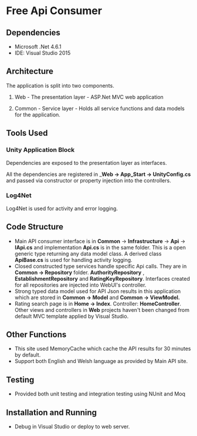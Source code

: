 # Free Api Consumer

## Dependencies

+ Microsoft .Net 4.6.1
+ IDE: Visual Studio 2015


## Architecture

The application is split into two components.

1. Web - The presentation layer - ASP.Net MVC web application

2. Common - Service layer - Holds all service functions and data models for the application.


## Tools Used

### Unity Application Block

Dependencies are exposed to the presentation layer as interfaces.

All the dependencies are registered in ___Web -> App_Start -> UnityConfig.cs__ and passed via constructor or property injection into the controllers.

### Log4Net
Log4Net is used for activity and error logging.

## Code Structure

+ Main API consumer interface is in __Common__ -> __Infrastructure__ -> __Api__ -> __IApi.cs__ and implementation __Api.cs__ is in the same folder. This is a open generic type returning any data model class. A derived class __ApiBase.cs__ is used for handling activity logging.
+ Closed constructed type services handle specific Api calls. They are in __Common -> Repository__ folder. __AuthorityRepository__ , __EstablishmentRepository__ and __RatingKeyRepository__. Interfaces created for all repositories are injected into WebUI's controller. 
+ Strong typed data model used for API Json results in this application which are stored in __Common -> Model__ and __Common -> ViewModel.__
+ Rating search page is in __Home -> Index__. Controller: __HomeController__. Other views and controllers in __Web__ projects haven't been changed from default MVC template applied by Visual Studio.

## Other Functions
+ This site used MemoryCache which cache the API results for 30 minutes by default. 
+ Support both English and Welsh language as provided by Main API site. 

## Testing
   
+ Provided both unit testing and integration testing using NUnit and Moq

## Installation and Running
+ Debug in Visual Studio or deploy to web server.
